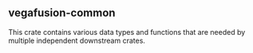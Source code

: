 ## vegafusion-common
This crate contains various data types and functions that are needed by multiple independent downstream crates. 
